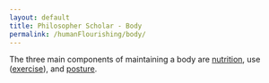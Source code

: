 ```yaml
---
layout: default
title: Philosopher Scholar - Body
permalink: /humanFlourishing/body/
---
```


The three main components of maintaining a body are [nutrition](/nutrition/), use ([exercise](/calisthenics/)), and [posture](/posture/).
